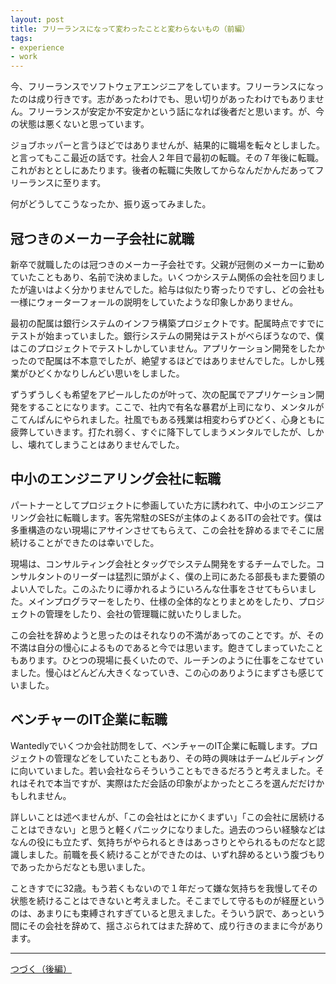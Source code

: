 ```yaml
---
layout: post
title: フリーランスになって変わったことと変わらないもの（前編）
tags: 
- experience
- work
---
```


今、フリーランスでソフトウェアエンジニアをしています。フリーランスになったのは成り行きです。志があったわけでも、思い切りがあったわけでもありません。フリーランスが安定か不安定かという話になれば後者だと思います。が、今の状態は悪くないと思っています。

ジョブホッパーと言うほどではありませんが、結果的に職場を転々としました。と言ってもここ最近の話です。社会人２年目で最初の転職。その７年後に転職。これがおととしにあたります。後者の転職に失敗してからなんだかんだあってフリーランスに至ります。

何がどうしてこうなったか、振り返ってみました。

冠つきのメーカー子会社に就職
----

新卒で就職したのは冠つきのメーカー子会社です。父親が冠側のメーカーに勤めていたこともあり、名前で決めました。いくつかシステム関係の会社を回りましたが違いはよく分かりませんでした。給与は似たり寄ったりですし、どの会社も一様にウォーターフォールの説明をしていたような印象しかありません。

最初の配属は銀行システムのインフラ構築プロジェクトです。配属時点ですでにテストが始まっていました。銀行システムの開発はテストがべらぼうなので、僕はこのプロジェクトでテストしかしていません。アプリケーション開発をしたかったので配属は不本意でしたが、絶望するほどではありませんでした。しかし残業がひどくかなりしんどい思いをしました。

ずうずうしくも希望をアピールしたのが叶って、次の配属でアプリケーション開発をすることになります。ここで、社内で有名な暴君が上司になり、メンタルがこてんぱんにやられました。社風でもある残業は相変わらずひどく、心身ともに疲弊していきます。打たれ弱く、すぐに降下してしまうメンタルでしたが、しかし、壊れてしまうことはありませんでした。

中小のエンジニアリング会社に転職
----

パートナーとしてプロジェクトに参画していた方に誘われて、中小のエンジニアリング会社に転職します。客先常駐のSESが主体のよくあるITの会社です。僕は多重構造のない現場にアサインさせてもらえて、この会社を辞めるまでそこに居続けることができたのは幸いでした。

現場は、コンサルティング会社とタッグでシステム開発をするチームでした。コンサルタントのリーダーは猛烈に頭がよく、僕の上司にあたる部長もまた要領のよい人でした。このふたりに導かれるようにいろんな仕事をさせてもらいました。メインプログラマーをしたり、仕様の全体的なとりまとめをしたり、プロジェクトの管理をしたり、会社の管理職に就いたりしました。

この会社を辞めようと思ったのはそれなりの不満があってのことです。が、その不満は自分の慢心によるものであると今では思います。飽きてしまっていたこともあります。ひとつの現場に長くいたので、ルーチンのように仕事をこなせていました。慢心はどんどん大きくなっていき、この心のありようにまずさも感じていました。

ベンチャーのIT企業に転職
----

Wantedlyでいくつか会社訪問をして、ベンチャーのIT企業に転職します。プロジェクトの管理などをしていたこともあり、その時の興味はチームビルディングに向いていました。若い会社ならそういうこともできるだろうと考えました。それはそれで本当ですが、実際はただ会話の印象がよかったところを選んだだけかもしれません。

詳しいことは述べませんが、「この会社はとにかくまずい」「この会社に居続けることはできない」と思うと軽くパニックになりました。過去のつらい経験などはなんの役にも立たず、気持ちがやられるときはあっさりとやられるものだなと認識しました。前職を長く続けることができたのは、いずれ辞めるという腹づもりであったからだなとも思いました。

こときすでに32歳。もう若くもないので１年だって嫌な気持ちを我慢してその状態を続けることはできないと考えました。そこまでして守るものが経歴というのは、あまりにも束縛されすぎていると思えました。そういう訳で、あっという間にその会社を辞めて、揺さぶられてはまた辞めて、成り行きのままに今があります。

----

[つづく（後編）](./what-has-changed-what-does-not-change-2)